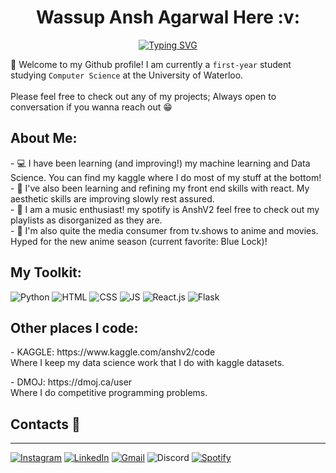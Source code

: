 <div align="center">
<h1>  &nbsp Wassup Ansh Agarwal Here :v: &nbsp </h1>
</div>


<div align="center" width="50">
<a href="https://git.io/typing-svg"><img src="https://readme-typing-svg.demolab.com?font=Playfair&pause=1000&color=FFA500&center=true&width=435&lines=CS+student+at+uWaterloo+;Aspiring+Data+Scientist" alt="Typing SVG" /></a>


<div align="left">

👋 Welcome to my Github profile! I am currently a `first-year` student studying `Computer Science` at the University of Waterloo.<br><br>
Please feel free to check out any of my projects; Always open to conversation if you wanna reach out 😁
  <h2> About Me: </h2>
  <p>
- 💻 I have been learning (and improving!) my machine learning and Data Science. You can find my kaggle where I do most of my stuff at the bottom! 
    <br>
- 🔎 I've also been learning and refining my front end skills with react. My aesthetic skills are improving slowly rest assured. 
        <br>
- 🎵 I am a music enthusiast! my spotify is AnshV2 feel free to check out my playlists as disorganized as they are.
        <br>
- 🎥 I'm also quite the media consumer from tv.shows to anime and movies. Hyped for the new anime season (current favorite: Blue Lock)!</b></u></a>
      </p>

  <h2> My Toolkit: </h2>
<img src="https://img.shields.io/badge/Python-3776AB?style=for-the-badge&logo=python&logoColor=white" alt="Python"></a>
<img src="https://img.shields.io/badge/HTML5-E34F26?style=for-the-badge&logo=html5&logoColor=white" alt="HTML"></a>
<img src="https://img.shields.io/badge/CSS3-1572B6?style=for-the-badge&logo=css3&logoColor=white" alt="CSS"></a>
<img src="https://img.shields.io/badge/JavaScript-323330?style=for-the-badge&logo=javascript&logoColor=F7DF1E" alt="JS"></a>
<img src="https://img.shields.io/badge/React-20232A?style=for-the-badge&logo=react&logoColor=61DAFB" alt="React.js"></a>
<img src="https://img.shields.io/badge/Flask-20232A?style=for-the-badge&logo=flask&logoColor=61DAFB" alt="Flask"></a>

  <h2> Other places I code: </h2>
  <p>
- KAGGLE: https://www.kaggle.com/anshv2/code 
    <br>
  Where I keep my data science work that I do with kaggle datasets. 
  <br>
  <p></p>
- DMOJ: https://dmoj.ca/user
        <br>
  Where I do competitive programming problems.</b></u></a>
      </p>

  
 ## Contacts 📝
-------------------
 <a href="https://www.instagram.com/aneeshyboneechyelectric/">![Instagram](https://img.shields.io/badge/AnshV2-%23E4405F.svg?style=for-the-badge&logo=Instagram&logoColor=white)</a> <a href="https://www.linkedin.com/in/ansh-agarwal-81424a219/">![LinkedIn](https://img.shields.io/badge/AnshAgarwal-%231DA1F2.svg?style=for-the-badge&logo=LinkedIn&logoColor=white)</a> <a href="mailto:anshagarwal0419@gmail.com">![Gmail](https://img.shields.io/badge/anshagarwal0419-%23E4405F.svg?style=for-the-badge&logo=Gmail&logoColor=white)</a>
 ![Discord](https://img.shields.io/badge/aneeshyboneechyelectric%234714-%237289DA.svg?style=for-the-badge&logo=discord&logoColor=white)
  <a href="https://open.spotify.com/user/w7bnwefwlpher29usyhbgy408">![Spotify](https://img.shields.io/badge/AnshV2-%38B9AB.svg?style=for-the-badge&logo=spotify&logoColor=white)</a>
